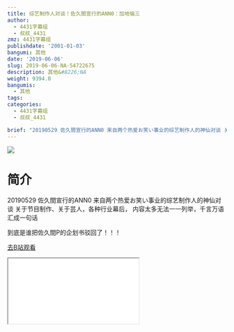 ```yaml
---
title: 综艺制作人对谈！佐久間宣行的ANN0：加地倫三
author:
  - 4431字幕组
  - 叔叔_4431
zmz: 4431字幕组
publishdate: '2001-01-03'
bangumi: 其他
date: '2019-06-06'
slug: 2019-06-06-NA-54722675
description: 其他&#8226;NA
weight: 9394.0
bangumis:
  - 其他
tags:
categories:
  - 4431字幕组
  - 叔叔_4431

brief: "20190529 佐久間宣行的ANN0 来自两个热爱お笑い事业的综艺制作人的神仙对谈 关于节目制作、关于芸人，各种行业幕后， 内容太多无法一一列举，千言万语汇成一句话 到底是谁把佐久間P的企划书驳回了！！！"
---
```

![](https://raw.githubusercontent.com/tcgriffith/owaraisite/master/static/tmpimg/f516f4a5b7e5ce6da53b3b039ee0f97c7f250da7.jpg.480.jpg)
# 简介  
20190529 佐久間宣行的ANN0
来自两个热爱お笑い事业的综艺制作人的神仙对谈
关于节目制作、关于芸人，各种行业幕后，
内容太多无法一一列举，千言万语汇成一句话

到底是谁把佐久間P的企划书驳回了！！！  

[去B站观看](https://www.bilibili.com/video/av54722675/)
<div class ="resp-container"><iframe class="testiframe" src="//player.bilibili.com/player.html?aid=54722675"", scrolling="no", allowfullscreen="true" > </iframe></div> 
